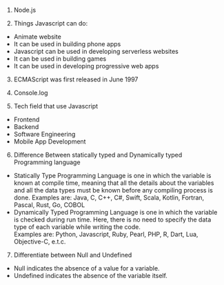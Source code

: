 1. Node.js

2. Things Javascript can do:
- Animate website
- It can be used in building phone apps
- Javascript can be used in developing serverless websites
- It can be used in building games
- It can be used in developing progressive web apps

3. ECMAScript was first released in June 1997

4. Console.log

5. Tech field that use Javascript 
- Frontend
- Backend
- Software Engineering
- Mobile App Development

6. Difference Between statically typed and Dynamically typed Programming language
- Statically Type Programming Language is one in which the variable is known at compile time, meaning that all the details about the variables and all the data types must be known before any compiling process is done.
Examples are: Java, C, C++, C#, Swift, Scala, Kotlin, Fortran, Pascal, Rust, Go, COBOL
- Dynamically Typed Programming Language is one in which the variable is checked during run time. Here, there is no need to specify the data type of each variable while writing the code.  
Examples are: Python, Javascript, Ruby, Pearl, PHP, R, Dart, Lua, Objective-C, e.t.c.

7. Differentiate between Null and Undefined
- Null indicates the absence of a value for a variable.
- Undefined indicates the absence of the variable itself.  